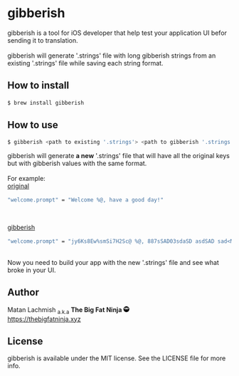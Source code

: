 # gibberish
gibberish is a tool for iOS developer that help test your application UI befor sending it to translation.
<br><br>
gibberish will generate '.strings' file with long gibberish strings from an existing '.strings' file while saving each string format.

## How to install
```bash
$ brew install gibberish
```

## How to use
```bash
$ gibberish <path to existing '.strings'> <path to gibberish '.strings'>
```

gibberish will generate <b>a new</b> '.strings' file that will have all the original keys but with gibberish values with the same format.<br><br>
For example:<br>
<u>original</u>
```bash
"welcome.prompt" = "Welcome %@, have a good day!"
```
<br>

<u>gibberish</u>
```bash
"welcome.prompt" = "jy6Ks8Ew%smSi7H2Sc@ %@, 887sSAD03sdaSD asdSAD sad<MNSAKFLJf!"
```
<br>
Now you need to build your app with the new '.strings' file and see what broke in your UI.

## Author

Matan Lachmish <sub>a.k.a</sub> <b>The Big Fat Ninja</b> <img src="assets/TheBigFatNinja.png?raw=true" alt="The Big Fat Ninja" width="13"><br>
https://thebigfatninja.xyz

## License

gibberish is available under the MIT license. See the LICENSE file for more info.
